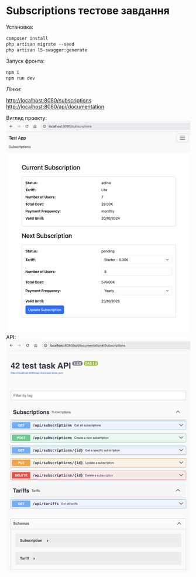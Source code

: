 # Subscriptions тестове завдання
Установка:
```
composer install
php artisan migrate --seed
php artisan l5-swagger:generate
```
Запуск фронта:
```
npm i
npm run dev
```
Лінки:

[http://localhost:8080/subscriptions](https://localhost:8080/subscriptions)
[http://localhost:8080/api/documentation](http://localhost:8080/api/documentation)

Вигляд проекту:
![Alt text](images/project.png)
API:
![Alt text](images/swagger.png)
